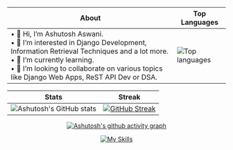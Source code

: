 <div align="center">
  
| About                                                                                                                                          | Top Languages                                                                                                     |
|-----------------------------------------------------------------------------------------------------|---------------------------------------------------------------------------------------------------------|
| • 👋 Hi, I’m Ashutosh Aswani.<br>• 👀 I’m interested in Django Development, Information Retrieval Techniques and a lot more.<br>• 🌱 I’m currently learning.<br>• 💞️ I’m looking to collaborate on various topics like Django Web Apps, ReST API Dev or DSA.<br> | ![Top languages](https://github-readme-stats.vercel.app/api/top-langs/?username=ashutosh-2024&theme=github_dark&show_icons=true) |

|     Stats                                                                                                         |     Streak                                                                                              |
|-----------------------------------------------------------------------------------------------------------------------|---------------------------------------------------------------------------------------------------------------------|
| ![Ashutosh's GitHub stats](https://github-readme-stats.vercel.app/api?username=ashutosh-2024&theme=github_dark&show_icons=true) | [![GitHub Streak](https://streak-stats.demolab.com?user=ashutosh-2024&theme=tokyonight_duo)](https://git.io/streak-stats)

[![Ashutosh's github activity graph](https://github-readme-activity-graph.cyclic.app/graph?username=ashutosh-2024&theme=tokyo-night&area=true&hide_border=true)](https://github.com/ashutosh00710/github-readme-activity-graph)
<!-- github-compacet, tokyo-night -->
  
  [![My Skills](https://skillicons.dev/icons?i=c,cpp,java,py,django,git,github,mysql,selenium,linux,aws,heroku,gitlab)](https://skillicons.dev)
  
</div>

